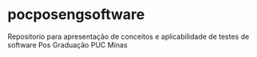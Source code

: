 # pocposengsoftware
Repositorio para apresentação de conceitos e aplicabilidade de testes de software Pos Graduação PUC Minas
